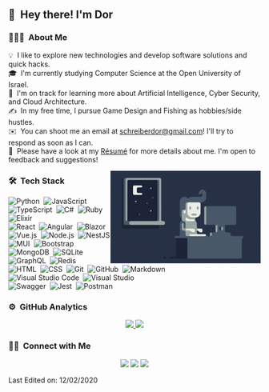 ## 👋 &nbsp;Hey there! I'm Dor

### 👨🏻‍💻 &nbsp;About Me

💡 &nbsp;I like to explore new technologies and develop software solutions and quick hacks.\
🎓 &nbsp;I'm currently studying Computer Science at the Open University of Israel.\
🌱 &nbsp;I'm on track for learning more about Artificial Intelligence, Cyber Security, and Cloud Architecture.\
✍️ &nbsp;In my free time, I pursue Game Design and Fishing as hobbies/side hustles.\
✉️ &nbsp;You can shoot me an email at schreiberdor@gmail.com! I'll try to respond as soon as I can.\
📄 &nbsp;Please have a look at my [Résumé](https://github.com/dor1202/dor1202/blob/main/DorSchreiber-CV.pdf) for more details about me. I'm open to feedback and suggestions!

<img alt="Night Coding" src="https://raw.githubusercontent.com/AVS1508/AVS1508/master/assets/Night-Coding.gif" align="right"/>

### 🛠 &nbsp;Tech Stack

![Python](https://img.shields.io/badge/-Python-05122A?style=flat&logo=python)&nbsp;
![JavaScript](https://img.shields.io/badge/-JavaScript-05122A?style=flat&logo=javascript)&nbsp;
![TypeScript](https://img.shields.io/badge/-TypeScript-05122A?style=flat&logo=TypeScript&logoColor=296d98)&nbsp;
![C#](https://img.shields.io/badge/-Cs-05122A?style=flat&logo=Csharp&logoColor=32a24f)&nbsp;
![Ruby](https://img.shields.io/badge/-Ruby-05122A?style=flat&logo=Ruby&logoColor=bb0000)&nbsp;
![Elixir](https://img.shields.io/badge/-Elixir-05122A?style=flat&logo=Elixir&logoColor=7407a6)\
![React](https://img.shields.io/badge/-React-05122A?style=flat&logo=react)&nbsp;
![Angular](https://img.shields.io/badge/-Angular-05122A?style=flat&logo=Angular&logoColor=e54444)&nbsp;
![Blazor](https://img.shields.io/badge/-Blazor-05122A?style=flat&logo=Blazor&logoColor=7407a6)&nbsp;
![Vue.js](https://img.shields.io/badge/-Vue.js-05122A?style=flat&logo=Vue.js&logoColor=17a117)&nbsp;
![Node.js](https://img.shields.io/badge/-Node.js-05122A?style=flat&logo=node.js)&nbsp;
![NestJS](https://img.shields.io/badge/-NestJS-05122A?style=flat&logo=NestJS&logoColor=d92525)\
![MUI](https://img.shields.io/badge/-MUI-05122A?style=flat&logo=MUI&logoColor=2c69e2)&nbsp;
![Bootstrap](https://img.shields.io/badge/-Bootstrap-05122A?style=flat&logo=bootstrap&logoColor=563D7C)\
![MongoDB](https://img.shields.io/badge/-MongoDB-05122A?style=flat&logo=MongoDB&logoColor=12ba0f)&nbsp;
![SQLite](https://img.shields.io/badge/-SQLite-05122A?style=flat&logo=SQLite&logoColor=1e9bda)&nbsp;
![GraphQL](https://img.shields.io/badge/-GraphQL-05122A?style=flat&logo=GraphQL&logoColor=e22cda)&nbsp;
![Redis](https://img.shields.io/badge/-Redis-05122A?style=flat&logo=Redis&logoColor=e32c2c)\
![HTML](https://img.shields.io/badge/-HTML-05122A?style=flat&logo=HTML5)&nbsp;
![CSS](https://img.shields.io/badge/-CSS-05122A?style=flat&logo=CSS3&logoColor=1572B6)&nbsp;
![Git](https://img.shields.io/badge/-Git-05122A?style=flat&logo=git)&nbsp;
![GitHub](https://img.shields.io/badge/-GitHub-05122A?style=flat&logo=github)&nbsp;
![Markdown](https://img.shields.io/badge/-Markdown-05122A?style=flat&logo=markdown)\
![Visual Studio Code](https://img.shields.io/badge/-Visual%20Studio%20Code-05122A?style=flat&logo=visual-studio-code&logoColor=007ACC)&nbsp;
![Visual Studio](https://img.shields.io/badge/-Visual%20Studio%20Code-05122A?style=flat&logo=visual-studio-code&logoColor=b316da)\
![Swagger](https://img.shields.io/badge/-Swagger-05122A?style=flat&logo=Swagger)&nbsp;
![Jest](https://img.shields.io/badge/-Jest-05122A?style=flat&logo=Jest&logoColor=921212)&nbsp;
![Postman](https://img.shields.io/badge/-Postman-05122A?style=flat&logo=Postman)

### ⚙️ &nbsp;GitHub Analytics

<p align="center">
<a href="https://github.com/dor1202">
  <img height="180em" src="https://github-readme-stats-eight-theta.vercel.app/api?username=dor1202&show_icons=true&theme=algolia&include_all_commits=true&count_private=true"/>
  <img height="180em" src="https://github-readme-stats-eight-theta.vercel.app/api/top-langs/?username=dor1202&layout=compact&langs_count=8&theme=algolia"/>
</a>
</p>

### 🤝🏻 &nbsp;Connect with Me

<p align="center">
<a href="http://www.linkedin.com/in/dor-schreiber-72b67420b"><img src="https://img.shields.io/badge/-Dor%20Schreiber-0077B5?style=flat&logo=Linkedin&logoColor=white"/></a>
<a href="mailto:schreiberdor@gmail.com"><img src="https://img.shields.io/badge/-schreiberdor@gmail.com-D14836?style=flat&logo=Gmail&logoColor=white"/></a>
<a href="https://www.instagram.com/schreiberdor/"><img src="https://img.shields.io/badge/-@schreiberdor-E4405F?style=flat&logo=Instagram&logoColor=white"/></a>
</p>

Last Edited on: 12/02/2020

<!---
dor1202/dor1202 is a ✨ special ✨ repository because its `README.md` (this file) appears on your GitHub profile.
You can click the Preview link to take a look at your changes.
--->
